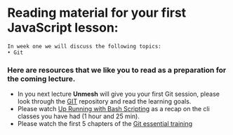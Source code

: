 # Reading material for your first JavaScript lesson:

```
In week one we will discuss the following topics:
• Git
```

### Here are resources that we like you to read as a preparation for the coming lecture. 

- In you next lecture **Unmesh** will give you your first Git session, please look through the [GIT](https://github.com/HackYourFuture/Git) repository and read the learning goals.
- Please watch [Up Running with Bash Scripting](https://www.lynda.com/Bash-tutorials/Up-Running-Bash-Scripting/142989-2.html)
as a recap on the cli classes you have had (1 hour and 25 min).
- Please watch the first 5 chapters of the [Git essential training](https://www.lynda.com/Git-tutorials/Git-Essential-Training/100222-2.html)
